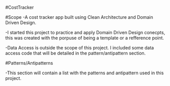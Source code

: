 #CostTracker

#Scope
-A cost tracker app built using Clean Architecture and Domain Driven Design.

-I started this project to practice and apply Domain Driven Design conecpts, this was created with the porpuse of being a template or a refference point.

-Data Access is outside the scope of this project. I included some data access code that will be detailed in the pattern/antipattern section.

#Patterns/Antipatterns

-This section will contain a list with the patterns and antipattern used in this project.



